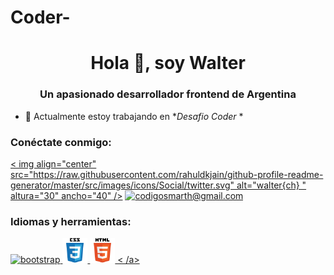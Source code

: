 # Coder-<h1 align="center">Hola 👋, soy Walter</h1>
<h3 align="center">Un apasionado desarrollador frontend de Argentina</h3>

- 🔭 Actualmente estoy trabajando en **Desafio Coder* *

<h3 align="left">Conéctate conmigo:</h3>
<p align="left">
<a href="https://twitter.com/walter{ch}" target="blank">< img align="center" src="https://raw.githubusercontent.com/rahuldkjain/github-profile-readme-generator/master/src/images/icons/Social/twitter.svg" alt="walter{ch} " altura="30" ancho="40" /></a>
<a href="https://www.youtube.com/c/codigosmarth@gmail.com" target="blank"><img align= "centro" src="https://raw.githubusercontent.com/rahuldkjain/github-profile-readme-generator/master/src/images/icons/Social/youtube.svg" alt="codigosmarth@gmail.com" height="30" width="40 "/></a>
</p>

<h3 align="left">Idiomas y herramientas:</h3>
<p align="left"> <a href="https://getbootstrap.com" target="_blank" rel="noreferrer"> <img src="https://raw.githubusercontent.com/devicons/devicon /master/icons/bootstrap/bootstrap-plain-wordmark.svg" alt="bootstrap" width="40" height="40"/> </a> <a href="https://www.w3schools.com /css/" target="_blank" rel="noreferrer"> <img src="https://raw.githubusercontent.com/devicons/devicon/master/icons/css3/css3-original-wordmark.svg" alt= "css3" width="40" height="40"/> </a> <a href="https://www.w3.org/html/" target="_blank" rel="noreferrer"> <img src="https://raw.githubusercontent.com/devicons/devicon/master/icons/html5/html5-original-wordmark.svg" alt="html5" width="40" height="40"/> < /a> </p>
